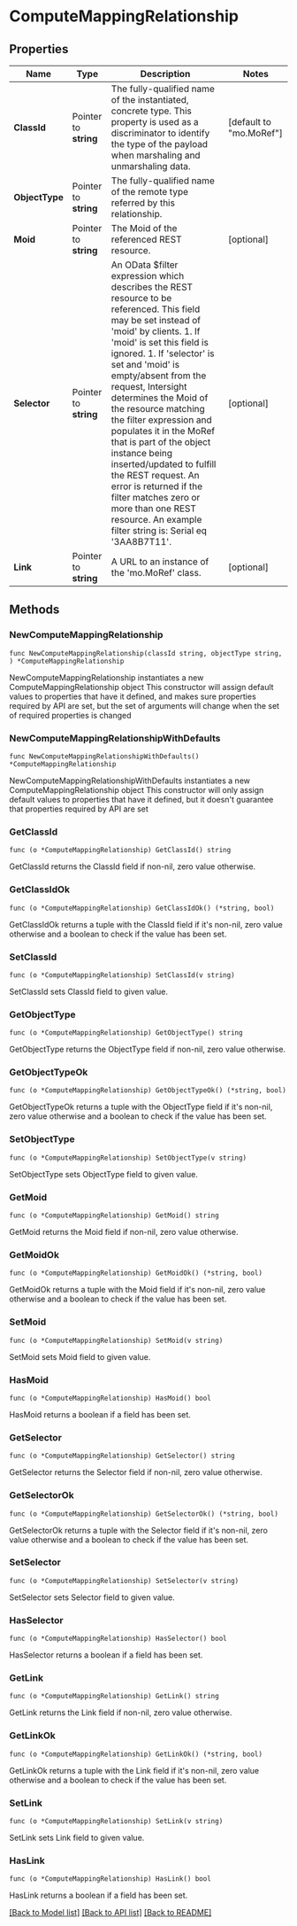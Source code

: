 # ComputeMappingRelationship

## Properties

Name | Type | Description | Notes
------------ | ------------- | ------------- | -------------
**ClassId** | Pointer to **string** | The fully-qualified name of the instantiated, concrete type. This property is used as a discriminator to identify the type of the payload when marshaling and unmarshaling data. | [default to "mo.MoRef"]
**ObjectType** | Pointer to **string** | The fully-qualified name of the remote type referred by this relationship. | 
**Moid** | Pointer to **string** | The Moid of the referenced REST resource. | [optional] 
**Selector** | Pointer to **string** | An OData $filter expression which describes the REST resource to be referenced. This field may be set instead of &#39;moid&#39; by clients. 1. If &#39;moid&#39; is set this field is ignored. 1. If &#39;selector&#39; is set and &#39;moid&#39; is empty/absent from the request, Intersight determines the Moid of the resource matching the filter expression and populates it in the MoRef that is part of the object instance being inserted/updated to fulfill the REST request. An error is returned if the filter matches zero or more than one REST resource. An example filter string is: Serial eq &#39;3AA8B7T11&#39;. | [optional] 
**Link** | Pointer to **string** | A URL to an instance of the &#39;mo.MoRef&#39; class. | [optional] 

## Methods

### NewComputeMappingRelationship

`func NewComputeMappingRelationship(classId string, objectType string, ) *ComputeMappingRelationship`

NewComputeMappingRelationship instantiates a new ComputeMappingRelationship object
This constructor will assign default values to properties that have it defined,
and makes sure properties required by API are set, but the set of arguments
will change when the set of required properties is changed

### NewComputeMappingRelationshipWithDefaults

`func NewComputeMappingRelationshipWithDefaults() *ComputeMappingRelationship`

NewComputeMappingRelationshipWithDefaults instantiates a new ComputeMappingRelationship object
This constructor will only assign default values to properties that have it defined,
but it doesn't guarantee that properties required by API are set

### GetClassId

`func (o *ComputeMappingRelationship) GetClassId() string`

GetClassId returns the ClassId field if non-nil, zero value otherwise.

### GetClassIdOk

`func (o *ComputeMappingRelationship) GetClassIdOk() (*string, bool)`

GetClassIdOk returns a tuple with the ClassId field if it's non-nil, zero value otherwise
and a boolean to check if the value has been set.

### SetClassId

`func (o *ComputeMappingRelationship) SetClassId(v string)`

SetClassId sets ClassId field to given value.


### GetObjectType

`func (o *ComputeMappingRelationship) GetObjectType() string`

GetObjectType returns the ObjectType field if non-nil, zero value otherwise.

### GetObjectTypeOk

`func (o *ComputeMappingRelationship) GetObjectTypeOk() (*string, bool)`

GetObjectTypeOk returns a tuple with the ObjectType field if it's non-nil, zero value otherwise
and a boolean to check if the value has been set.

### SetObjectType

`func (o *ComputeMappingRelationship) SetObjectType(v string)`

SetObjectType sets ObjectType field to given value.


### GetMoid

`func (o *ComputeMappingRelationship) GetMoid() string`

GetMoid returns the Moid field if non-nil, zero value otherwise.

### GetMoidOk

`func (o *ComputeMappingRelationship) GetMoidOk() (*string, bool)`

GetMoidOk returns a tuple with the Moid field if it's non-nil, zero value otherwise
and a boolean to check if the value has been set.

### SetMoid

`func (o *ComputeMappingRelationship) SetMoid(v string)`

SetMoid sets Moid field to given value.

### HasMoid

`func (o *ComputeMappingRelationship) HasMoid() bool`

HasMoid returns a boolean if a field has been set.

### GetSelector

`func (o *ComputeMappingRelationship) GetSelector() string`

GetSelector returns the Selector field if non-nil, zero value otherwise.

### GetSelectorOk

`func (o *ComputeMappingRelationship) GetSelectorOk() (*string, bool)`

GetSelectorOk returns a tuple with the Selector field if it's non-nil, zero value otherwise
and a boolean to check if the value has been set.

### SetSelector

`func (o *ComputeMappingRelationship) SetSelector(v string)`

SetSelector sets Selector field to given value.

### HasSelector

`func (o *ComputeMappingRelationship) HasSelector() bool`

HasSelector returns a boolean if a field has been set.

### GetLink

`func (o *ComputeMappingRelationship) GetLink() string`

GetLink returns the Link field if non-nil, zero value otherwise.

### GetLinkOk

`func (o *ComputeMappingRelationship) GetLinkOk() (*string, bool)`

GetLinkOk returns a tuple with the Link field if it's non-nil, zero value otherwise
and a boolean to check if the value has been set.

### SetLink

`func (o *ComputeMappingRelationship) SetLink(v string)`

SetLink sets Link field to given value.

### HasLink

`func (o *ComputeMappingRelationship) HasLink() bool`

HasLink returns a boolean if a field has been set.


[[Back to Model list]](../README.md#documentation-for-models) [[Back to API list]](../README.md#documentation-for-api-endpoints) [[Back to README]](../README.md)


